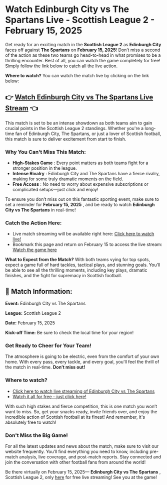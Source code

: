 # Watch Edinburgh City vs The Spartans Live - Scottish League 2 - February 15, 2025

Get ready for an exciting match in the **Scottish League 2** as **Edinburgh City** faces off against **The Spartans** on **February 15, 2025**! Don’t miss a second of the action as these two teams go head-to-head in what promises to be a thrilling encounter. Best of all, you can watch the game completely for free! Simply follow the link below to catch all the live action.

**Where to watch?** You can watch the match live by clicking on the link below:

## 👉 [Watch Edinburgh City vs The Spartans Live Stream](https://tinyurl.com/livestreamfreeo?st=Edinburgh+City+vs+The+Spartans&si=ghc) 👈

This match is set to be an intense showdown as both teams aim to gain crucial points in the Scottish League 2 standings. Whether you're a long-time fan of Edinburgh City, The Spartans, or just a lover of Scottish football, this match is sure to deliver excitement from start to finish.

### Why You Can't Miss This Match:

- **High-Stakes Game** : Every point matters as both teams fight for a stronger position in the league.
- **Intense Rivalry** : Edinburgh City and The Spartans have a fierce rivalry, making for some truly dramatic moments on the field.
- **Free Access** : No need to worry about expensive subscriptions or complicated setups—just click and enjoy!

To ensure you don’t miss out on this fantastic sporting event, make sure to set a reminder for **February 15, 2025** , and be ready to watch **Edinburgh City vs The Spartans** in real-time!

### Catch the Action Here:

- Live match streaming will be available right here: [Click here to watch live!](https://tinyurl.com/livestreamfreeo?st=Edinburgh+City+vs+The+Spartans&si=ghc)
- Bookmark this page and return on February 15 to access the live stream: [Watch the game here](https://tinyurl.com/livestreamfreeo?st=Edinburgh+City+vs+The+Spartans&si=ghc)

**What to Expect from the Match?** With both teams vying for top spots, expect a game full of hard tackles, tactical plays, and stunning goals. You’ll be able to see all the thrilling moments, including key plays, dramatic finishes, and the fight for supremacy in Scottish football.

## 📅 Match Information:

**Event:** Edinburgh City vs The Spartans

**League:** Scottish League 2

**Date:** February 15, 2025

**Kick-off Time:** Be sure to check the local time for your region!

### Get Ready to Cheer for Your Team!

The atmosphere is going to be electric, even from the comfort of your own home. With every pass, every tackle, and every goal, you'll feel the thrill of the match in real-time. **Don’t miss out!**

### Where to watch?

- [Click here to watch live streaming of Edinburgh City vs The Spartans](https://tinyurl.com/livestreamfreeo?st=Edinburgh+City+vs+The+Spartans&si=ghc)
- [Watch it all for free – just click here!](https://tinyurl.com/livestreamfreeo?st=Edinburgh+City+vs+The+Spartans&si=ghc)

With such high stakes and fierce competition, this is one match you won’t want to miss. So, get your snacks ready, invite friends over, and enjoy the incredible action of Scottish football at its finest! And remember, it's absolutely free to watch!

### Don't Miss the Big Game!

For all the latest updates and news about the match, make sure to visit our website frequently. You’ll find everything you need to know, including pre-match analysis, live coverage, and post-match reports. Stay connected and join the conversation with other football fans from around the world!

Be there virtually on February 15, 2025— **Edinburgh City vs The Spartans** , Scottish League 2, only [here](https://tinyurl.com/livestreamfreeo?st=Edinburgh+City+vs+The+Spartans&si=ghc) for free live streaming! See you at the game!
